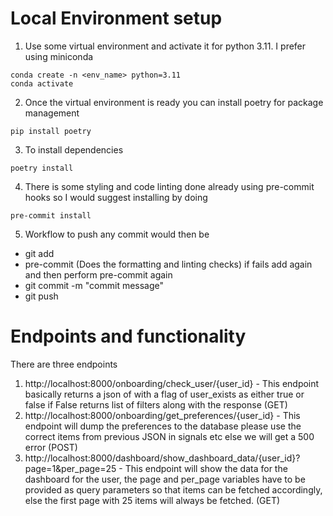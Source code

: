 # Local Environment setup

1. Use some virtual environment and activate it for python 3.11. I prefer using miniconda 

```
conda create -n <env_name> python=3.11
conda activate
```
2. Once the virtual environment is ready you can install poetry for package management

```
pip install poetry
```
3. To install dependencies 
```
poetry install
```
4. There is some styling and code linting done already using pre-commit hooks so I would suggest installing by doing
```
pre-commit install
```
5. Workflow to push any commit would then be
- git add <file>
- pre-commit (Does the formatting and linting checks) if fails add again and then perform pre-commit again
- git commit -m "commit message"
- git push

# Endpoints and functionality

There are three endpoints

1. http://localhost:8000/onboarding/check_user/{user_id} - This endpoint basically returns a json of with a flag of user_exists as either true or false if False returns list of filters along with the response (GET)
2. http://localhost:8000/onboarding/get_preferences/{user_id} - This endpoint will dump the preferences to the database please use the correct items from previous JSON in signals etc else we will get a 500 error (POST)
3. http://localhost:8000/dashboard/show_dashboard_data/{user_id}?page=1&per_page=25 - This endpoint will show the data for the dashboard for the user, the page and per_page variables have to be provided as query parameters so that items can be fetched accordingly, else the first page with 25 items will always be fetched. (GET)
